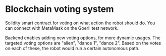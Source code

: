 # Blockchain voting system  

Solidity smart contract for voting on what action the robot should do.
You can connect with MetaMask on the Goerli test network.

 Backend enables adding new voting options, for more dynamic usages. The targeted voting options are "alien", "dance 1", "dance 2". Based on the votes on each of these, the robot would run a certain autonomous path.
